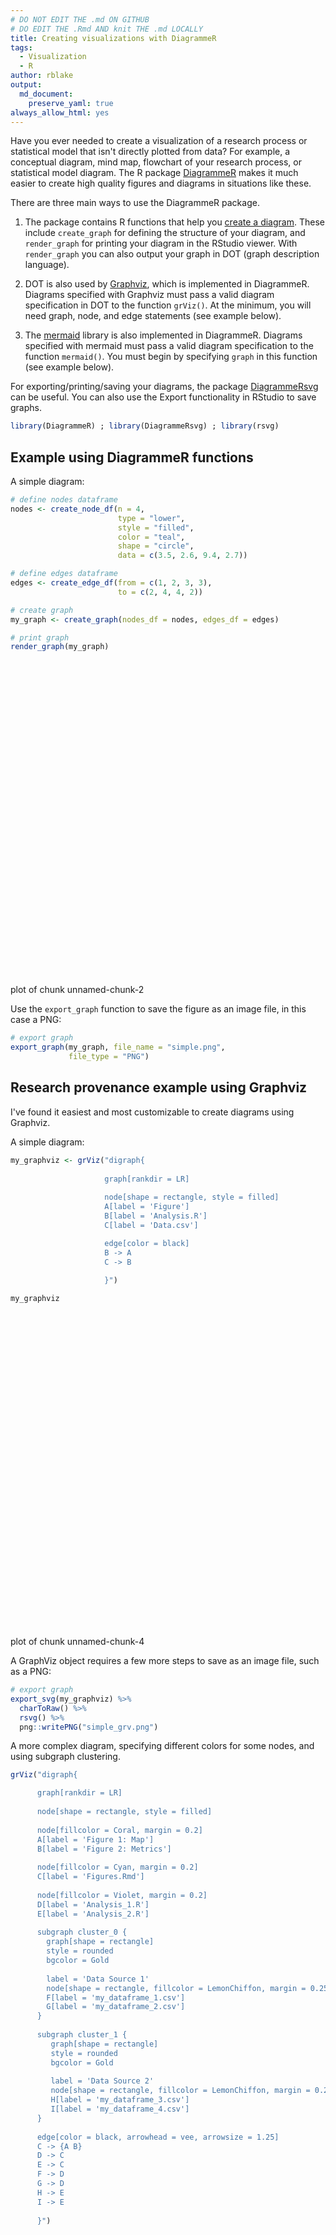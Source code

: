 ```yaml
---
# DO NOT EDIT THE .md ON GITHUB
# DO EDIT THE .Rmd AND knit THE .md LOCALLY
title: Creating visualizations with DiagrammeR
tags:
  - Visualization
  - R
author: rblake
output:   
  md_document:
    preserve_yaml: true
always_allow_html: yes
---
```


Have you ever needed to create a visualization of a research process or statistical model that isn't directly plotted from data?  For example, a conceptual diagram, mind map, flowchart of your research process, or statistical model diagram.  The R package [DiagrammeR](http://rich-iannone.github.io/DiagrammeR/index.html) makes it much easier to create high quality figures and diagrams in situations like these.  

There are three main ways to use the DiagrammeR package.  

1) The package contains R functions that help you [create a diagram](http://rich-iannone.github.io/DiagrammeR/graph_creation.html).  These include `create_graph` for defining the structure of your diagram, and `render_graph` for printing your diagram in the RStudio viewer.  With `render_graph` you can also output your graph in DOT (graph description language).  

2) DOT is also used by [Graphviz](https://www.graphviz.org/), which is implemented in DiagrammeR.  Diagrams specified with Graphviz must pass a valid diagram specification in DOT to the function `grViz()`.  At the minimum, you will need graph, node, and edge statements (see example below).  

3) The [mermaid](https://mermaidjs.github.io/) library is also implemented in DiagrammeR.  Diagrams specified with mermaid must pass a valid diagram specification to the function `mermaid()`.  You must begin by specifying `graph` in this function (see example below).  

For exporting/printing/saving your diagrams, the package [DiagrammeRsvg](https://github.com/rich-iannone/DiagrammeRsvg) can be useful.  You can also use the Export functionality in RStudio to save graphs.  



```r
library(DiagrammeR) ; library(DiagrammeRsvg) ; library(rsvg) 
```

## Example using DiagrammeR functions

A simple diagram:


```r
# define nodes dataframe
nodes <- create_node_df(n = 4, 
                        type = "lower",
                        style = "filled",
                        color = "teal", 
                        shape = "circle", 
                        data = c(3.5, 2.6, 9.4, 2.7))

# define edges dataframe
edges <- create_edge_df(from = c(1, 2, 3, 3),
                        to = c(2, 4, 4, 2))

# create graph
my_graph <- create_graph(nodes_df = nodes, edges_df = edges)

# print graph
render_graph(my_graph)
```

<div class="figure">
<!--html_preserve--><div id="htmlwidget-7b850cee00222c4da41e" style="width:504px;height:504px;" class="grViz html-widget"></div>
<script type="application/json" data-for="htmlwidget-7b850cee00222c4da41e">{"x":{"diagram":"digraph {\n\ngraph [layout = \"neato\",\n       outputorder = \"edgesfirst\",\n       bgcolor = \"white\"]\n\nnode [fontname = \"Helvetica\",\n      fontsize = \"10\",\n      shape = \"circle\",\n      fixedsize = \"true\",\n      width = \"0.5\",\n      style = \"filled\",\n      fillcolor = \"aliceblue\",\n      color = \"gray70\",\n      fontcolor = \"gray50\"]\n\nedge [fontname = \"Helvetica\",\n     fontsize = \"8\",\n     len = \"1.5\",\n     color = \"gray80\",\n     arrowsize = \"0.5\"]\n\n  \"1\" [style = \"filled\", color = \"teal\", shape = \"circle\", fillcolor = \"#F0F8FF\", fontcolor = \"#000000\"] \n  \"2\" [style = \"filled\", color = \"teal\", shape = \"circle\", fillcolor = \"#F0F8FF\", fontcolor = \"#000000\"] \n  \"3\" [style = \"filled\", color = \"teal\", shape = \"circle\", fillcolor = \"#F0F8FF\", fontcolor = \"#000000\"] \n  \"4\" [style = \"filled\", color = \"teal\", shape = \"circle\", fillcolor = \"#F0F8FF\", fontcolor = \"#000000\"] \n  \"1\"->\"2\" \n  \"2\"->\"4\" \n  \"3\"->\"4\" \n  \"3\"->\"2\" \n}","config":{"engine":"dot","options":null}},"evals":[],"jsHooks":[]}</script><!--/html_preserve-->
<p class="caption">plot of chunk unnamed-chunk-2</p>
</div>

Use the `export_graph` function to save the figure as an image file, in this case a PNG:


```r
# export graph
export_graph(my_graph, file_name = "simple.png",
             file_type = "PNG")
```


## Research provenance example using Graphviz
I've found it easiest and most customizable to create diagrams using Graphviz. 

A simple diagram:


```r
my_graphviz <- grViz("digraph{
         
                     graph[rankdir = LR]
                     
                     node[shape = rectangle, style = filled]  
                     A[label = 'Figure']
                     B[label = 'Analysis.R']
                     C[label = 'Data.csv']

                     edge[color = black]
                     B -> A
                     C -> B
                     
                     }")

my_graphviz
```

<div class="figure">
<!--html_preserve--><div id="htmlwidget-ed56fbda7f4914f6adbe" style="width:504px;height:504px;" class="grViz html-widget"></div>
<script type="application/json" data-for="htmlwidget-ed56fbda7f4914f6adbe">{"x":{"diagram":"digraph{\n         \n                     graph[rankdir = LR]\n                     \n                     node[shape = rectangle, style = filled]  \n                     A[label = \"Figure\"]\n                     B[label = \"Analysis.R\"]\n                     C[label = \"Data.csv\"]\n\n                     edge[color = black]\n                     B -> A\n                     C -> B\n                     \n                     }","config":{"engine":"dot","options":null}},"evals":[],"jsHooks":[]}</script><!--/html_preserve-->
<p class="caption">plot of chunk unnamed-chunk-4</p>
</div>

A GraphViz object requires a few more steps to save as an image file, such as a PNG:


```r
# export graph
export_svg(my_graphviz) %>%
  charToRaw() %>%
  rsvg() %>%
  png::writePNG("simple_grv.png")
```

A more complex diagram, specifying different colors for some nodes, and using subgraph clustering.  


```r
grViz("digraph{

      graph[rankdir = LR]
  
      node[shape = rectangle, style = filled]
  
      node[fillcolor = Coral, margin = 0.2]
      A[label = 'Figure 1: Map']
      B[label = 'Figure 2: Metrics']
  
      node[fillcolor = Cyan, margin = 0.2]
      C[label = 'Figures.Rmd']
  
      node[fillcolor = Violet, margin = 0.2]
      D[label = 'Analysis_1.R']
      E[label = 'Analysis_2.R']
  
      subgraph cluster_0 {
        graph[shape = rectangle]
        style = rounded
        bgcolor = Gold
    
        label = 'Data Source 1'
        node[shape = rectangle, fillcolor = LemonChiffon, margin = 0.25]
        F[label = 'my_dataframe_1.csv']
        G[label = 'my_dataframe_2.csv']
      }
  
      subgraph cluster_1 {
         graph[shape = rectangle]
         style = rounded
         bgcolor = Gold
    
         label = 'Data Source 2'
         node[shape = rectangle, fillcolor = LemonChiffon, margin = 0.25]
         H[label = 'my_dataframe_3.csv']
         I[label = 'my_dataframe_4.csv']
      }
  
      edge[color = black, arrowhead = vee, arrowsize = 1.25]
      C -> {A B}
      D -> C
      E -> C
      F -> D
      G -> D
      H -> E
      I -> E
      
      }")
```

<div class="figure">
<!--html_preserve--><div id="htmlwidget-231efc5143ab2099183f" style="width:504px;height:504px;" class="grViz html-widget"></div>
<script type="application/json" data-for="htmlwidget-231efc5143ab2099183f">{"x":{"diagram":"digraph{\n\n      graph[rankdir = LR]\n  \n      node[shape = rectangle, style = filled]\n  \n      node[fillcolor = Coral, margin = 0.2]\n      A[label = \"Figure 1: Map\"]\n      B[label = \"Figure 2: Metrics\"]\n  \n      node[fillcolor = Cyan, margin = 0.2]\n      C[label = \"Figures.Rmd\"]\n  \n      node[fillcolor = Violet, margin = 0.2]\n      D[label = \"Analysis_1.R\"]\n      E[label = \"Analysis_2.R\"]\n  \n      subgraph cluster_0 {\n        graph[shape = rectangle]\n        style = rounded\n        bgcolor = Gold\n    \n        label = \"Data Source 1\"\n        node[shape = rectangle, fillcolor = LemonChiffon, margin = 0.25]\n        F[label = \"my_dataframe_1.csv\"]\n        G[label = \"my_dataframe_2.csv\"]\n      }\n  \n      subgraph cluster_1 {\n         graph[shape = rectangle]\n         style = rounded\n         bgcolor = Gold\n    \n         label = \"Data Source 2\"\n         node[shape = rectangle, fillcolor = LemonChiffon, margin = 0.25]\n         H[label = \"my_dataframe_3.csv\"]\n         I[label = \"my_dataframe_4.csv\"]\n      }\n  \n      edge[color = black, arrowhead = vee, arrowsize = 1.25]\n      C -> {A B}\n      D -> C\n      E -> C\n      F -> D\n      G -> D\n      H -> E\n      I -> E\n      \n      }","config":{"engine":"dot","options":null}},"evals":[],"jsHooks":[]}</script><!--/html_preserve-->
<p class="caption">plot of chunk unnamed-chunk-6</p>
</div>

Adapted from a more detailed "real life" example located in this research [data package](https://knb.ecoinformatics.org/view/urn:uuid:64e28478-7964-4fcb-b002-49a7915fbe4e).  


## Structural equation model example using mermaid

It's also pretty easy to create diagrams in mermaid, but it seems slightly less customizable.  It also not currently possible to export a diagram created in mermaid to a static file (ex: svg, png).  If you need to create a figure for publication, for example, it may be best to use the Graphviz implementation above.   

A simple diagram:


```r
mermaid("
        graph LR
        A[Nutrients]
        A-->B[Phytoplankton]
        B-->B1[Mussels]
        ")
```

<div class="figure">
<!--html_preserve--><div id="htmlwidget-ae54e0594f8fdee246a1" style="width:504px;height:504px;" class="DiagrammeR html-widget"></div>
<script type="application/json" data-for="htmlwidget-ae54e0594f8fdee246a1">{"x":{"diagram":"\n        graph LR\n        A[Nutrients]\n        A-->B[Phytoplankton]\n        B-->B1[Mussels]\n        "},"evals":[],"jsHooks":[]}</script><!--/html_preserve-->
<p class="caption">plot of chunk unnamed-chunk-7</p>
</div>

A more complex diagram specifying colors and shapes for nodes, and labels for edges.


```r
mermaid("
        graph BT
        A((Salinity))
        A-->B(Barnacles)
        B-.->|-0.10|B1{Mussels}
        A-- 0.30 -->B1

        C[Air Temp]
        C-->B
        C-.->E(Macroalgae)
        E-->B1
        C== 0.89 ==>B1

        style A fill:#FFF, stroke:#333, stroke-width:4px
        style B fill:#9AA, stroke:#9AA, stroke-width:2px
        style B1 fill:#879, stroke:#333, stroke-width:1px
        style C fill:#ADF, stroke:#333, stroke-width:2px
        style E fill:#9C2, stroke:#9C2, stroke-width:2px

        ")
```

<div class="figure">
<!--html_preserve--><div id="htmlwidget-77c5395b62f1c947a2a6" style="width:504px;height:504px;" class="DiagrammeR html-widget"></div>
<script type="application/json" data-for="htmlwidget-77c5395b62f1c947a2a6">{"x":{"diagram":"\n        graph BT\n        A((Salinity))\n        A-->B(Barnacles)\n        B-.->|-0.10|B1{Mussels}\n        A-- 0.30 -->B1\n\n        C[Air Temp]\n        C-->B\n        C-.->E(Macroalgae)\n        E-->B1\n        C== 0.89 ==>B1\n\n        style A fill:#FFF, stroke:#333, stroke-width:4px\n        style B fill:#9AA, stroke:#9AA, stroke-width:2px\n        style B1 fill:#879, stroke:#333, stroke-width:1px\n        style C fill:#ADF, stroke:#333, stroke-width:2px\n        style E fill:#9C2, stroke:#9C2, stroke-width:2px\n\n        "},"evals":[],"jsHooks":[]}</script><!--/html_preserve-->
<p class="caption">plot of chunk unnamed-chunk-8</p>
</div>

Adapted from Klinger & Blake (in prep.)
